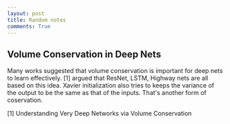 ```yaml
---
layout: post
title: Random notes
comments: True
---
```


## Volume Conservation in Deep Nets
Many works suggested that volume conservation is important for deep nets to learn effectively. [1] argued that ResNet, LSTM, Highway nets are all based on this idea. Xavier initialization also tries to keeps the variance of the output to be the same as that of the inputs. That's another form of coservation.

[1] Understanding Very Deep Networks via Volume Conservation 



